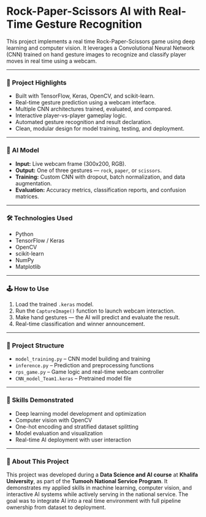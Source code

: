 # Rock-Paper-Scissors AI with Real-Time Gesture Recognition

This project implements a real time Rock-Paper-Scissors game using deep learning and computer vision. It leverages a Convolutional Neural Network (CNN) trained on hand gesture images to recognize and classify player moves in real time using a webcam.

---

### 🎯 Project Highlights
- Built with TensorFlow, Keras, OpenCV, and scikit-learn.
- Real-time gesture prediction using a webcam interface.
- Multiple CNN architectures trained, evaluated, and compared.
- Interactive player-vs-player gameplay logic.
- Automated gesture recognition and result declaration.
- Clean, modular design for model training, testing, and deployment.

---

### 🤖 AI Model
- **Input:** Live webcam frame (300x200, RGB).
- **Output:** One of three gestures — `rock`, `paper`, or `scissors`.
- **Training:** Custom CNN with dropout, batch normalization, and data augmentation.
- **Evaluation:** Accuracy metrics, classification reports, and confusion matrices.

---

### 🛠 Technologies Used
- Python
- TensorFlow / Keras
- OpenCV
- scikit-learn
- NumPy
- Matplotlib

---

### 🕹 How to Use
1. Load the trained `.keras` model.
2. Run the `CaptureImage()` function to launch webcam interaction.
3. Make hand gestures — the AI will predict and evaluate the result.
4. Real-time classification and winner announcement.

---

### 📁 Project Structure
- `model_training.py` – CNN model building and training
- `inference.py` – Prediction and preprocessing functions
- `rps_game.py` – Game logic and real-time webcam controller
- `CNN_model_Team1.keras` – Pretrained model file

---

### 🧠 Skills Demonstrated
- Deep learning model development and optimization
- Computer vision with OpenCV
- One-hot encoding and stratified dataset splitting
- Model evaluation and visualization
- Real-time AI deployment with user interaction

---

### 📘 About This Project

This project was developed during a **Data Science and AI course** at **Khalifa University**, as part of the **Tumooh National Service Program**. It demonstrates my applied skills in machine learning, computer vision, and interactive AI systems while actively serving in the national service. The goal was to integrate AI into a real time environment with full pipeline ownership from dataset to deployment.
